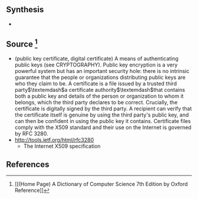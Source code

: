 ## Synthesis
- 
## Source [^1]
- (public key certificate, digital certificate) A means of authenticating public keys (see CRYPTOGRAPHY). Public key encryption is a very powerful system but has an important security hole: there is no intrinsic guarantee that the people or organizations distributing public keys are who they claim to be. A certificate is a file issued by a trusted third party$\textemdash$a certificate authority$\textemdash$that contains both a public key and details of the person or organization to whom it belongs, which the third party declares to be correct. Crucially, the certificate is digitally signed by the third party. A recipient can verify that the certificate itself is genuine by using the third party's public key, and can then be confident in using the public key it contains. Certificate files comply with the X509 standard and their use on the Internet is governed by RFC 3280.
- http://tools.ietf.org/html/rfc3280
	- The Internet X509 specification
## References

[^1]: [[(Home Page) A Dictionary of Computer Science 7th Edition by Oxford Reference]]
